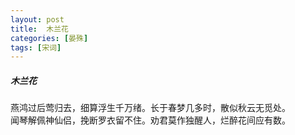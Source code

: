 ```yaml
---
layout: post
title:  木兰花
categories: [晏殊]
tags: [宋词]
---
```


##### 木兰花


燕鸿过后莺归去，细算浮生千万绪。长于春梦几多时，散似秋云无觅处。
　 
<br>闻琴解佩神仙侣，挽断罗衣留不住。劝君莫作独醒人，烂醉花间应有数。 


　　　　　　　　　　　　　　　　　　　　　　　　 
　　　　　　　　　　　　　　　　　　 
　　　　　　　　　 
　　　　　　　　　　　　　　　　　　　　　　 
　　　　　　　　　　　　　　　　　 
　　　　　　　　　　　　　　　　　　　　　　　　　　　 
 
　　　　　　　 































